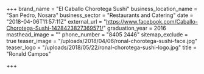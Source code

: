 +++
brand_name = "El Caballo Chorotega Sushi"
business_location_name = "San Pedro, Nosara"
business_sector = "Restaurants and Catering"
date = "2018-04-06T11:57:11Z"
external_url = "https://www.facebook.com/Caballo-Chorotega-Sushi-1428423827369571/"
graduation_year = 2016
masthead_image = ""
phone_number = "8405 2446"
sitemap_exclude = true
teaser_image = "/uploads/2018/04/06/ronal-chorotega-sushi-face.jpg"
teaser_logo = "/uploads/2018/05/22/ronal-chorotega-sushi-logo.jpg"
title = "Ronald Campos"

+++

